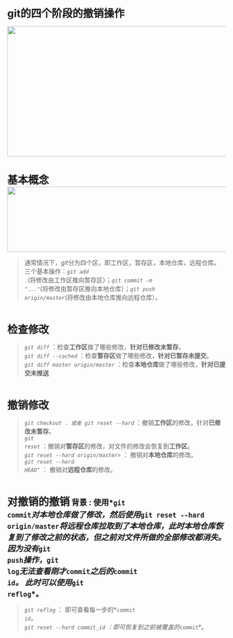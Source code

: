 <font size=5><b>git的四个阶段的撤销操作</b></font>

<img src="https://i.imgur.com/YTM6wFs.png" height="300" width="800"></img>
<br><br><br>
<font size=5><b>基本概念</b></font><br>
<img src="https://i.imgur.com/uXs7twd.png" height="150" width="800"></img>
> 通常情况下，*git*分为四个区，即工作区，暂存区，本地仓库，远程仓库。<br>
> 三个基本操作：*<code>git add .</code>*(将修改由工作区推向暂存区）；*<code>git commit -m "..."</code>*(将修改由暂存区推向本地仓库）；*<code>git push origin/master</code>*(将修改由本地仓库推向远程仓库）。<br>

<br>

<font size=5><b>检查修改</b></font>
>*<code>git diff</code>* ：检查<b>工作区</b>做了哪些修改，<b>针对已修改未暂存</b>。<br>
>*<code>git diff --cached</code>* ：检查<b>暂存区</b>做了哪些修改，<b>针对已暂存未提交</b>。<br>
>*<code>git diff master origin/master</code>* ：检查<b>本地仓库</b>做了哪些修改，<b>针对已提交未推送</b><br>

<br>

<font size=5><b>撤销修改</b></font>
> *<code>git checkout . 或者 git reset --hard</code>* ：撤销<b>工作区</b>的修改，针对<b>已修改未暂存</b>。<br>
> *<code>git reset</code>* ：撤销对<b>暂存区</b>的修改，对文件的修改会恢复到<b>工作区</b>。<br>
> *<code>git reset --hard origin/master></code>* ： 撤销对<b>本地仓库</b>的修改。<br>
> *<code>git reset --hard HEAD^</code>* ： 撤销对<b>远程仓库</b>的修改</b>。<br>

<br>

<font size=5><b>对撤销的撤销</b></font>
<font size=4><b>背景 : 使用*<code>git commit</code>*对本地仓库做了修改，然后使用*<code>git reset --hard origin/master</code>*将远程仓库拉取到了本地仓库，此时本地仓库恢复到了修改之前的状态，但之前对文件所做的全部修改都消失。因为没有*<code>git push</code>*操作，*<code>git log</code>*无法查看刚才*<code>commit</code>*之后的*<code>commit id</code>*。 此时可以使用*<code>git reflog</code>*。</b></font>
> *<code>git reflog</code>* ： 即可查看每一步的*<code>commit id</code>*。<br>
> *<code>git reset --hard commit_id</code>* ：即可恢复到之前被覆盖的*<code>commit</code>*。